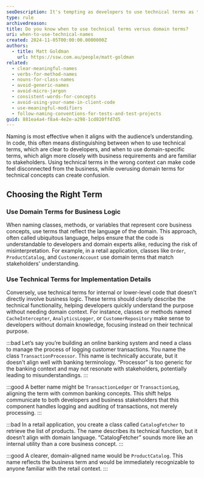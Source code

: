 ```yaml
---
seoDescription: It's tempting as developers to use technical terms as they accurately represent a complex concept. We're often told to avoid this and use domain-specific terms instead, but know when to use each is just as important.
type: rule
archivedreason:
title: Do you know when to use technical terms versus domain terms?
uri: when-to-use-technical-names
created: 2024-11-05T00:00:00.0000000Z
authors:
  - title: Matt Goldman
    url: https://ssw.com.au/people/matt-goldman
related:
  - clear-meaningful-names
  - verbs-for-method-names
  - nouns-for-class-names
  - avoid-generic-names
  - avoid-micro-jargon
  - consistent-words-for-concepts
  - avoid-using-your-name-in-client-code
  - use-meaningful-modifiers
  - follow-naming-conventions-for-tests-and-test-projects
guid: 881ea4a4-f8a4-4e2e-a298-1cd020ffd7d5
---
```


Naming is most effective when it aligns with the audience’s understanding. In code, this often means distinguishing between when to use technical terms, which are clear to developers, and when to use domain-specific terms, which align more closely with business requirements and are familiar to stakeholders. Using technical terms in the wrong context can make code feel disconnected from the business, while overusing domain terms for technical concepts can create confusion.

<!--endintro-->

## Choosing the Right Term
### Use Domain Terms for Business Logic
When naming classes, methods, or variables that represent core business concepts, use terms that reflect the language of the domain. This approach, often called ubiquitous language, helps ensure that the code is understandable to developers and domain experts alike, reducing the risk of misinterpretation. For example, in a retail application, classes like `Order`, `ProductCatalog`, and `CustomerAccount` use domain terms that match stakeholders' understanding.

### Use Technical Terms for Implementation Details
Conversely, use technical terms for internal or lower-level code that doesn't directly involve business logic. These terms should clearly describe the technical functionality, helping developers quickly understand the purpose without needing domain context. For instance, classes or methods named `CacheIntercepter`, `AnalyticsLogger`, or `CustomerRepository` make sense to developers without domain knowledge, focusing instead on their technical purpose.

:::bad
Let’s say you’re building an online banking system and need a class to manage the process of logging customer transactions. You name the class `TransactionProcessor`. This name is technically accurate, but it doesn't align well with banking terminology. “Processor” is too generic for the banking context and may not resonate with stakeholders, potentially leading to misunderstandings.
:::

:::good
A better name might be `TransactionLedger` or `TransactionLog`, aligning the term with common banking concepts. This shift helps communicate to both developers and business stakeholders that this component handles logging and auditing of transactions, not merely processing.
:::

:::bad
In a retail application, you create a class called `CatalogFetcher` to retrieve the list of products. The name describes its technical function, but it doesn’t align with domain language. “CatalogFetcher” sounds more like an internal utility than a core business concept.
:::

:::good
A clearer, domain-aligned name would be `ProductCatalog`. This name reflects the business term and would be immediately recognizable to anyone familiar with the retail context.
:::
